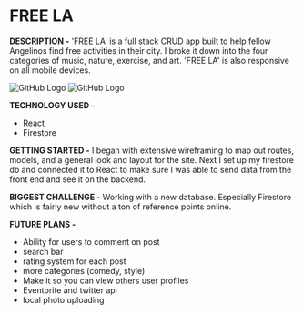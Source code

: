 # FREE LA  
**DESCRIPTION -**
'FREE LA' is a full stack CRUD app built to help fellow Angelinos find free activities in their city. I broke it down into the four categories of music, nature, exercise, and art. 'FREE LA' is also responsive on all mobile devices. 

![GitHub Logo](https://i.imgur.com/eVFCd51.jpg)
![GitHub Logo](https://i.imgur.com/D015biY.png)


**TECHNOLOGY USED -**

* React
* Firestore


**GETTING STARTED -** 
I began with extensive wireframing to map out routes, models, and a general look and layout for the site. Next I set up my firestore db and connected it to React to make sure I was able to send data from the front end and see it on the backend. 

**BIGGEST CHALLENGE -** Working with a new database. Especially Firestore which is fairly new without a ton of reference points online. 

**FUTURE PLANS -**
* Ability for users to comment on post
* search bar 
* rating system for each post 
* more categories (comedy, style)
* Make it so you can view others user profiles
* Eventbrite and twitter api
* local photo uploading


